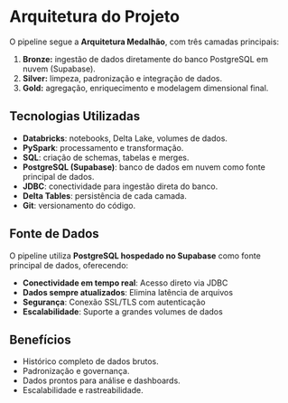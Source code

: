 # Arquitetura do Projeto

O pipeline segue a **Arquitetura Medalhão**, com três camadas principais:

1. **Bronze:** ingestão de dados diretamente do banco PostgreSQL em nuvem (Supabase).  
2. **Silver:** limpeza, padronização e integração de dados.  
3. **Gold:** agregação, enriquecimento e modelagem dimensional final.

## Tecnologias Utilizadas

- **Databricks**: notebooks, Delta Lake, volumes de dados.
- **PySpark**: processamento e transformação.
- **SQL**: criação de schemas, tabelas e merges.
- **PostgreSQL (Supabase)**: banco de dados em nuvem como fonte principal de dados.
- **JDBC**: conectividade para ingestão direta do banco.
- **Delta Tables**: persistência de cada camada.
- **Git**: versionamento do código.

## Fonte de Dados

O pipeline utiliza **PostgreSQL hospedado no Supabase** como fonte principal de dados, oferecendo:

- **Conectividade em tempo real**: Acesso direto via JDBC
- **Dados sempre atualizados**: Elimina latência de arquivos
- **Segurança**: Conexão SSL/TLS com autenticação
- **Escalabilidade**: Suporte a grandes volumes de dados

## Benefícios

- Histórico completo de dados brutos.
- Padronização e governança.
- Dados prontos para análise e dashboards.
- Escalabilidade e rastreabilidade.